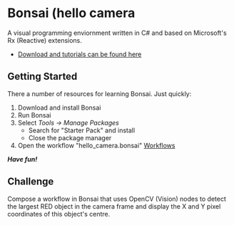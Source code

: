 # Bonsai (hello camera
A visual programming enviornment written in C# and based on Microsoft's Rx (Reactive) extensions.
  * [Download and tutorials can be found here](http://bonsai-rx.org/)

## Getting Started
There a number of resources for learning Bonsai. Just quickly:
1. Download and install Bonsai
2. Run Bonsai
3. Select *Tools -> Manage Packages*
	* Search for "Starter Pack" and install
	* Close the package manager
4. Open the workflow "hello_camera.bonsai" [Workflows](hello_camera/)

***Have fun!***

## Challenge
Compose a workflow in Bonsai that uses OpenCV (Vision) nodes to detect the largest RED object in the camera frame and display the X and Y pixel coordinates of this object's centre.